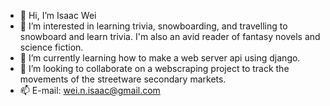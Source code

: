 - 👋 Hi, I’m Isaac Wei
- 👀 I’m interested in learning trivia, snowboarding, and travelling to snowboard and learn trivia. I'm also an avid reader of fantasy novels and science fiction.
- 🌱 I’m currently learning how to make a web server api using django.
- 💞️ I’m looking to collaborate on a webscraping project to track the movements of the streetware secondary markets.
- 📫 E-mail: wei.n.isaac@gmail.com

<!---
theonewei/theonewei is a ✨ special ✨ repository because its `README.md` (this file) appears on your GitHub profile.
You can click the Preview link to take a look at your changes.
--->
